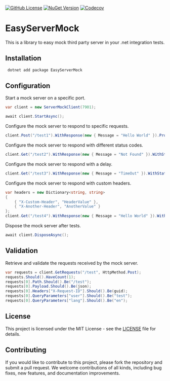 [![GitHub License](https://img.shields.io/github/license/jjs98/easy-server-mock?style=for-the-badge)](LICENSE)
[![NuGet Version](https://img.shields.io/nuget/v/EasyServerMock?style=for-the-badge)](https://www.nuget.org/packages/EasyServerMock/)
[![Codecov](https://img.shields.io/codecov/c/github/jjs98/easy-server-mock?style=for-the-badge)](https://codecov.io/gh/jjs98/easy-server-mock)

# EasyServerMock

This is a library to easy mock third party server in your .net integration tests.

## Installation
```powershell
 dotnet add package EasyServerMock
 ```

## Configuration

Start a mock server on a specific port.

```csharp
var client = new ServerMockClient(7901);

await client.StartAsync();
```

Configure the mock server to respond to specific requests.

```csharp
client.Post("/test1").WithResponse(new { Message = "Hello World" }).Provide();
```

Configure the mock server to respond with different status codes.

```csharp
client.Get("/test2").WithResponse(new { Message = "Not Found" }).WithStatusCode(HttpStatusCode.NotFound).Provide();
```

Configure the mock server to respond with a delay.

```csharp
client.Get("/test3").WithResponse(new { Message = "TimeOut" }).WithStatusCode(HttpStatusCode.BadRequest).WithDelay(1000).Provide();
```

Configure the mock server to respond with custom headers.

```csharp
var headers = new Dictionary<string, string>
{
    { "X-Custom-Header", "HeaderValue" },
    { "X-Another-Header", "AnotherValue" }
};
client.Get("/test4").WithResponse(new { Message = "Hello World" }).WithHeaders(headers).Provide();
```

Dispose the mock server after tests.
```csharp
await client.DisposeAsync();
```

## Validation

Retrieve and validate the requests received by the mock server.

```csharp    
var requests = client.GetRequests("/test", HttpMethod.Post);
requests.Should().HaveCount(1);
requests[0].Path.Should().Be("/test");
requests[0].Payload.Should().Be(json);
requests[0].Headers["X-Request-ID"].Should().Be(guid);
requests[0].QueryParameters["user"].Should().Be("test");
requests[0].QueryParameters["lang"].Should().Be("en");
```

## License
This project is licensed under the MIT License - see the [LICENSE](LICENSE) file for details.

## Contributing
If you would like to contribute to this project, please fork the repository and submit a pull request. We welcome contributions of all kinds, including bug fixes, new features, and documentation improvements.
